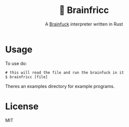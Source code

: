 <div align="center">
    <h1>🧠 Brainfricc</h1>
  A <a href="https://en.wikipedia.org/wiki/Brainfuck">Brainfuck</a> interpreter written in Rust
    <br>
    <br>
</div>

# Usage
To use do:

```
# this will read the file and run the brainfuck in it
$ brainfricc [file]
```

Theres an examples directory for example programs.


# License
MIT
